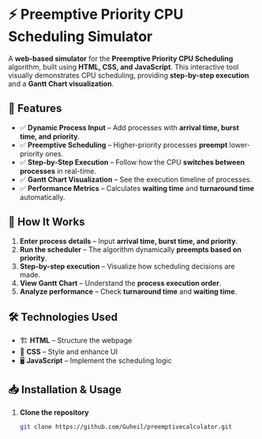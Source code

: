 # ⚡ Preemptive Priority CPU Scheduling Simulator

A **web-based simulator** for the **Preemptive Priority CPU Scheduling** algorithm, built using **HTML, CSS, and JavaScript**. This interactive tool visually demonstrates CPU scheduling, providing **step-by-step execution** and a **Gantt Chart visualization**.

## 🚀 Features
- ✅ **Dynamic Process Input** – Add processes with **arrival time, burst time, and priority**.
- ✅ **Preemptive Scheduling** – Higher-priority processes **preempt** lower-priority ones.
- ✅ **Step-by-Step Execution** – Follow how the CPU **switches between processes** in real-time.
- ✅ **Gantt Chart Visualization** – See the execution timeline of processes.
- ✅ **Performance Metrics** – Calculates **waiting time** and **turnaround time** automatically.

## 🎯 How It Works
1. **Enter process details** – Input **arrival time, burst time, and priority**.
2. **Run the scheduler** – The algorithm dynamically **preempts based on priority**.
3. **Step-by-step execution** – Visualize how scheduling decisions are made.
4. **View Gantt Chart** – Understand the **process execution order**.
5. **Analyze performance** – Check **turnaround time** and **waiting time**.

## 🛠️ Technologies Used
- 🏗 **HTML** – Structure the webpage  
- 🎨 **CSS** – Style and enhance UI  
- 🖥 **JavaScript** – Implement the scheduling logic  

## 📥 Installation & Usage
1. **Clone the repository**  
   ```sh
   git clone https://github.com/Guheil/preemptivecalculator.git
